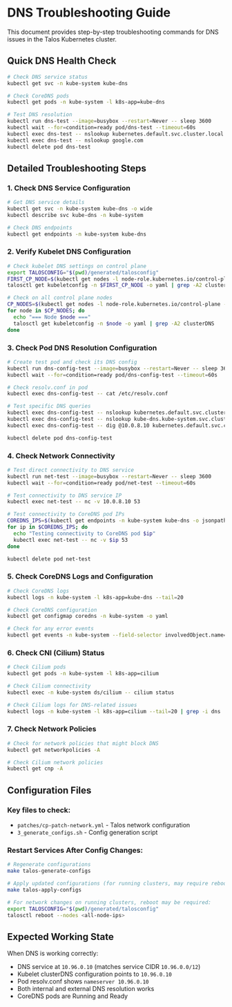 # DNS Troubleshooting Guide

This document provides step-by-step troubleshooting commands for DNS issues in the Talos Kubernetes cluster.

## Quick DNS Health Check

```bash
# Check DNS service status
kubectl get svc -n kube-system kube-dns

# Check CoreDNS pods
kubectl get pods -n kube-system -l k8s-app=kube-dns

# Test DNS resolution
kubectl run dns-test --image=busybox --restart=Never -- sleep 3600
kubectl wait --for=condition=ready pod/dns-test --timeout=60s
kubectl exec dns-test -- nslookup kubernetes.default.svc.cluster.local
kubectl exec dns-test -- nslookup google.com
kubectl delete pod dns-test
```

## Detailed Troubleshooting Steps

### 1. Check DNS Service Configuration

```bash
# Get DNS service details
kubectl get svc -n kube-system kube-dns -o wide
kubectl describe svc kube-dns -n kube-system

# Check DNS endpoints
kubectl get endpoints -n kube-system kube-dns
```

### 2. Verify Kubelet DNS Configuration

```bash
# Check kubelet DNS settings on control plane
export TALOSCONFIG="$(pwd)/generated/talosconfig"
FIRST_CP_NODE=$(kubectl get nodes -l node-role.kubernetes.io/control-plane -o jsonpath='{.items[0].status.addresses[?(@.type=="InternalIP")].address}')
talosctl get kubeletconfig -n $FIRST_CP_NODE -o yaml | grep -A2 clusterDNS

# Check on all control plane nodes
CP_NODES=$(kubectl get nodes -l node-role.kubernetes.io/control-plane -o jsonpath='{.items[*].status.addresses[?(@.type=="InternalIP")].address}')
for node in $CP_NODES; do
  echo "=== Node $node ==="
  talosctl get kubeletconfig -n $node -o yaml | grep -A2 clusterDNS
done
```

### 3. Check Pod DNS Resolution Configuration

```bash
# Create test pod and check its DNS config
kubectl run dns-config-test --image=busybox --restart=Never -- sleep 3600
kubectl wait --for=condition=ready pod/dns-config-test --timeout=60s

# Check resolv.conf in pod
kubectl exec dns-config-test -- cat /etc/resolv.conf

# Test specific DNS queries
kubectl exec dns-config-test -- nslookup kubernetes.default.svc.cluster.local
kubectl exec dns-config-test -- nslookup kube-dns.kube-system.svc.cluster.local
kubectl exec dns-config-test -- dig @10.0.8.10 kubernetes.default.svc.cluster.local

kubectl delete pod dns-config-test
```

### 4. Check Network Connectivity

```bash
# Test direct connectivity to DNS service
kubectl run net-test --image=busybox --restart=Never -- sleep 3600
kubectl wait --for=condition=ready pod/net-test --timeout=60s

# Test connectivity to DNS service IP
kubectl exec net-test -- nc -v 10.0.8.10 53

# Test connectivity to CoreDNS pod IPs
COREDNS_IPS=$(kubectl get endpoints -n kube-system kube-dns -o jsonpath='{.subsets[0].addresses[*].ip}')
for ip in $COREDNS_IPS; do
  echo "Testing connectivity to CoreDNS pod $ip"
  kubectl exec net-test -- nc -v $ip 53
done

kubectl delete pod net-test
```

### 5. Check CoreDNS Logs and Configuration

```bash
# Check CoreDNS logs
kubectl logs -n kube-system -l k8s-app=kube-dns --tail=20

# Check CoreDNS configuration
kubectl get configmap coredns -n kube-system -o yaml

# Check for any error events
kubectl get events -n kube-system --field-selector involvedObject.name=coredns
```

### 6. Check CNI (Cilium) Status

```bash
# Check Cilium pods
kubectl get pods -n kube-system -l k8s-app=cilium

# Check Cilium connectivity
kubectl exec -n kube-system ds/cilium -- cilium status

# Check Cilium logs for DNS-related issues
kubectl logs -n kube-system -l k8s-app=cilium --tail=20 | grep -i dns
```

### 7. Check Network Policies

```bash
# Check for network policies that might block DNS
kubectl get networkpolicies -A

# Check Cilium network policies
kubectl get cnp -A
```

## Configuration Files

### Key files to check:
- `patches/cp-patch-network.yml` - Talos network configuration
- `3_generate_configs.sh` - Config generation script

### Restart Services After Config Changes:
```bash
# Regenerate configurations
make talos-generate-configs

# Apply updated configurations (for running clusters, may require reboot)
make talos-apply-configs

# For network changes on running clusters, reboot may be required:
export TALOSCONFIG="$(pwd)/generated/talosconfig"
talosctl reboot --nodes <all-node-ips>
```

## Expected Working State

When DNS is working correctly:
- DNS service at `10.96.0.10` (matches service CIDR `10.96.0.0/12`)
- Kubelet clusterDNS configuration points to `10.96.0.10`
- Pod resolv.conf shows `nameserver 10.96.0.10`
- Both internal and external DNS resolution works
- CoreDNS pods are Running and Ready
